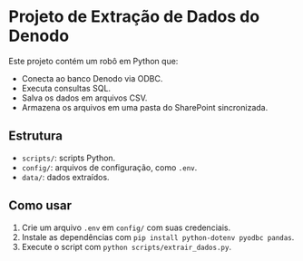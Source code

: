 # Projeto de Extração de Dados do Denodo

Este projeto contém um robô em Python que:

- Conecta ao banco Denodo via ODBC.
- Executa consultas SQL.
- Salva os dados em arquivos CSV.
- Armazena os arquivos em uma pasta do SharePoint sincronizada.

## Estrutura

- `scripts/`: scripts Python.
- `config/`: arquivos de configuração, como `.env`.
- `data/`: dados extraídos.

## Como usar

1. Crie um arquivo `.env` em `config/` com suas credenciais.
2. Instale as dependências com `pip install python-dotenv pyodbc pandas`.
3. Execute o script com `python scripts/extrair_dados.py`.
